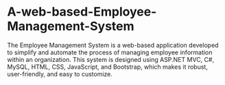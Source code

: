 # A-web-based-Employee-Management-System
The Employee Management System is a web-based application developed to simplify and automate the process of managing employee information within an organization. This system is designed using ASP.NET MVC, C#, MySQL, HTML, CSS, JavaScript, and Bootstrap, which makes it robust, user-friendly, and easy to customize.
